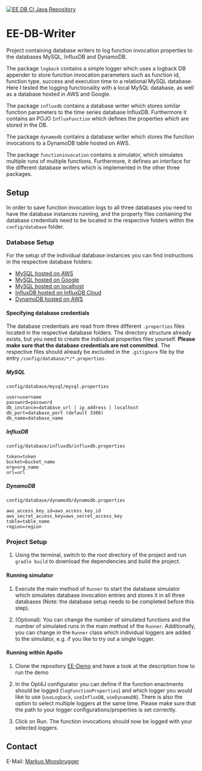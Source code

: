 [![EE DB CI Java Repository](https://github.com/markusmoosbrugger/EE-DB-Writer/actions/workflows/gradle.yml/badge.svg)](https://github.com/markusmoosbrugger/EE-DB-Writer/actions/workflows/gradle.yml)

# EE-DB-Writer

Project containing database writers to log function invocation properties to the databases MySQL,
InfluxDB and DynamoDB.

The package `logback` contains a simple logger which uses a logback DB appender to store function
invocation parameters such as function id, function type, success and execution time to a 
relational MySQL database. Here I tested the logging functionality with a local MySQL database, 
as well as a database hosted in AWS and Google.

The package `influxdb` contains a database writer which stores similar function parameters to the
time series database InfluxDB. Furthermore it contains an POJO `InfluxFunction` which defines the
properties which are stored in the DB.

The package `dynamodb` contains a database writer which stores the function invocations to a
DynamoDB table hosted on AWS.

The package `functioninvocation` contains a simulator, which simulates multiple runs of multiple
functions. Furthermore, it defines an interface for the different database writers which is
implemented in the other three packages.

## Setup

In order to save function invocation logs to all three databases you need to have the
database instances running, and the property files containing the database credentials
need to be located in the respective folders within the `config/database` folder.

### Database Setup

For the setup of the individual database instances you can find instructions in the respective 
database folders:

- [MySQL hosted on AWS](config/database/mysql/setup_instructions_aws_mysql.txt)
- [MySQL hosted on Google](config/database/mysql/setup_instructions_google_mysql.txt)
- [MySQL hosted on localhost](config/database/mysql/setup_instructions_local_mysql.txt)
- [InfluxDB hosted on InfluxDB Cloud](config/database/influxdb/setup_instructions_influxdb.txt)
- [DynamoDB hosted on AWS](config/database/dynamodb/setup_instructions_dynamodb.txt)

#### Specifying database credentials

The database credentials are read from three different `.properties` files located in the 
respective database folders. The directory structure already exists, but you need to create the 
individual properties files yourself. **Please make sure that the database credentials are not 
committed.** The respective files should already be excluded in the `.gitignore` file by the entry 
`/config/database/*/*.properties`.

##### MySQL

`config/database/mysql/mysql.properties`

```properties
user=username
password=password
db_instance=database_url | ip_address | localhost
db_port=database_port (default 3306)
db_name=database_name
```

##### InfluxDB
`config/database/influxdb/influxdb.properties`

```properties
token=token
bucket=bucket_name
org=org_name
url=url
```

##### DynamoDB
`config/database/dynamodb/dynamodb.properties
`
```properties
aws_access_key_id=aws_access_key_id
aws_secret_access_key=aws_secret_access_key
table=table_name
region=region
```

### Project Setup
1. Using the terminal, switch to the root directory of the project and run `gradle build` to 
   download the dependencies and build the project.


#### Running simulator

1. Execute the main method of `Runner` to start the database simulator which simulates database 
   invocation entries and stores it in all three databases (Note: the database setup needs to be completed before
   this step).

2. (Optional): You can change the number of simulated functions and the number of simulated runs
   in the main method of the `Runner`. Additionally, you can change in the `Runner` class which 
   individual loggers are added to the simulator, e.g. if you like to try out a single logger.
   
#### Running within Apollo

1. Clone the repository [EE-Demo](https://github.com/markusmoosbrugger/EE-Demo) and have a look 
   at the description how to run the demo
   
2. In the Opt4J configurator you can define if the function enactments should be logged 
   (`logFunctionProperties`) and which logger you would like to use (`useLogback`, `useInfluxDB`,
   `useDynamoDB`). There is also the option to select multiple loggers at the same time.
   Please make sure that the path to your logger configurations/properties is 
   set correctly.
   
3. Click on Run. The function invocations should now be logged with your selected loggers.


## Contact

E-Mail: [Markus Moosbrugger](mailto:markus.moosbrugger@outlook.com)
